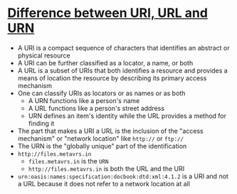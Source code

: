 # [Difference between URI, URL and URN](https://mohitgoyal.co/2017/06/09/difference-between-uri-url-and-urn/)

* A URI is a compact sequence of characters that identifies an abstract or physical resource
* A URI can be further classified as a locator, a name, or both
* A URL is a subset of URIs that both identifies a resource and provides a means of location the resource by describing its primary access mechanism
* One can classify URIs as locators or as names or as both
  * A URN functions like a person's name
  * A URL functions like a person's street address
  * URN defines an item's identity while the URL provides a method for finding it
* The part that makes a URI a URL is the inclusion of the "access mechanism" or "network location" like `http://` or `ftp://`
* The URN is the "globally unique" part of the identification
* `http://files.metavrs.in`
  * `files.metavrs.in` is the `URN`
  * `http://files.metavrs.in` is both the URL and the URI
* `urn:oasis:names:specification:docbook:dtd:xml:4.1.2` is a URI and not a URL because it does not refer to a network location at all
